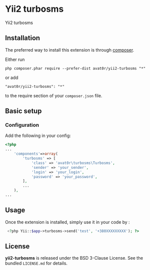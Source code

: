 Yii2 turbosms
=============
Yii2 turbosms

Installation
------------

The preferred way to install this extension is through [composer](http://getcomposer.org/download/).

Either run

```
php composer.phar require --prefer-dist avat0r/yii2-turbosms "*"
```

or add

```
"avat0r/yii2-turbosms": "*"
```

to the require section of your `composer.json` file.

## Basic setup

### Configuration

Add the following in your config:

```php
<?php
...
    'components'=>array(
        'turbosms' => [
            'class' => 'avat0r\turbosms\Turbosms',
            'sender' => 'your_sender',
            'login' => 'your_login',
            'password' => 'your_password',
        ],
        ...
    ),
...
```

Usage
-----

Once the extension is installed, simply use it in your code by  :

```php
 <?php Yii::$app->turbosms->send('test', '+380XXXXXXXXX'); ?>
 ```

## License

**yii2-turbosms** is released under the BSD 3-Clause License. See the bundled `LICENSE.md` for details.
